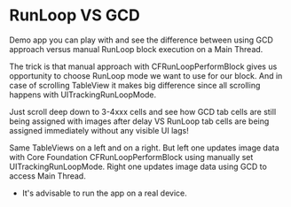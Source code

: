 # RunLoop  VS  GCD

Demo app you can play with and see the difference between using GCD approach versus manual RunLoop block execution on a Main Thread.
        
The trick is that manual approach with CFRunLoopPerformBlock gives us opportunity to choose RunLoop mode we want to use for our block. And in case of scrolling TableView it makes big difference since all scrolling happens with UITrackingRunLoopMode.
        
Just scroll deep down to 3-4xxx cells and see how GCD tab cells are still being assigned with images after delay VS RunLoop tab cells are being assigned immediately without any visible UI lags!
        
Same TableViews on a left and on a right. But left one updates image data with Core Foundation CFRunLoopPerformBlock using manually set UITrackingRunLoopMode. Right one updates image data using GCD to access Main Thread.
        
* It's advisable to run the app on a real device.
